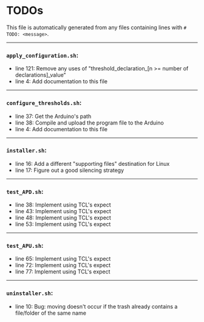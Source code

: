 # TODOs
   This file is automatically generated from any files containing lines with `#  TODO: <message>`.
   
---
### `apply_configuration.sh`:
* line 121: Remove any uses of "threshold_declaration_[n >= number of declarations]_value"
* line 4: Add documentation to this file
---
### `configure_thresholds.sh`:
* line 37: Get the Arduino's path
* line 38: Compile and upload the program file to the Arduino
* line 4: Add documentation to this file
---
### `installer.sh`:
* line 16: Add a different "supporting files" destination for Linux
* line 17: Figure out a good silencing strategy
---
### `test_APD.sh`:
* line 38: Implement using TCL's expect
* line 43: Implement using TCL's expect
* line 48: Implement using TCL's expect
* line 53: Implement using TCL's expect
---
### `test_APU.sh`:
* line 65: Implement using TCL's expect
* line 72: Implement using TCL's expect
* line 77: Implement using TCL's expect
---
### `uninstaller.sh`:
* line 10: Bug: moving doesn't occur if the trash already contains a file/folder of the same name

